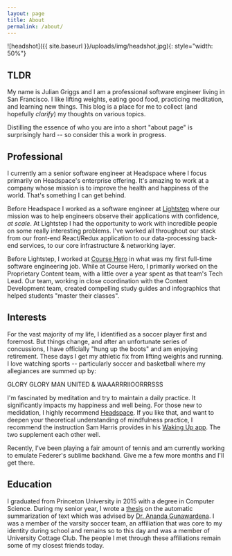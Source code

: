 ```yaml
---
layout: page
title: About
permalink: /about/
---
```

![headshot]({{ site.baseurl }}/uploads/img/headshot.jpg){: style="width: 50%"}

## TLDR
My name is Julian Griggs and I am a professional software engineer living in San Francisco. I like lifting weights, eating good food, practicing meditation, and learning new things. This blog is a place for me to collect (and hopefully _clarify_) my thoughts on various topics.

Distilling the essence of who you are into a short "about page" is surprisingly hard -- so consider this a work in progress.

## Professional
I currently am a senior software engineer at Headspace where I focus primarily on Headspace's enterprise offering. It's amazing to work at a company whose mission is to improve the health and happiness of the world. That's something I can get behind. 

Before Headspace I worked as a software engineer at [Lightstep](https://lightstep.com/) where our mission was to help engineers observe their applications with confidence, _at scale_. At Lightstep I had the opportunity to work with incredible people on some really interesting problems. I've worked all throughout our stack from our front-end React/Redux application to our data-processing back-end services, to our core infrastructure & networking layer. 

Before Lightstep, I worked at [Course Hero](https://www.coursehero.com/) in what was my first full-time software engineering job. While at Course Hero, I primarily worked on the Proprietary Content team, with a little over a year spent as that team's Tech Lead. Our team, working in close coordination with the Content Development team, created compelling study guides and infographics that helped students "master their classes".

## Interests
For the vast majority of my life, I identified as a soccer player first and foremost. But things change, and after an unfortunate series of concussions, I have officially "hung up the boots" and am enjoying retirement. These days I get my athletic fix from lifting weights and running. I love watching sports -- particularly soccer and basketball where my allegiances are summed up by:

GLORY GLORY MAN UNITED & WAAARRRIIOORRRSSS

I'm fascinated by meditation and try to maintain a daily practice. It significantly impacts my happiness and well being. For those new to medidation, I highly recommend [Headspace](https://www.headspace.com/). If you like that, and want to deepen your theoretical understanding of mindfulness practice, I recommend the instruction Sam Harris provides in his [Waking Up app](https://wakingup.com/). The two supplement each other well.

Recently, I've been playing a fair amount of tennis and am currently working to emulate Federer's sublime backhand. Give me a few more months and I'll get there.

## Education
I graduated from Princeton University in 2015 with a degree in Computer Science. During my senior year, I wrote a [thesis](/uploads/pdf/thesis.pdf) on the automatic summarization of text which was advised by [Dr. Ananda Gunawardena](https://www.cs.princeton.edu/~guna/).
I was a member of the varsity soccer team, an affiliation that was core to my identity during school and remains so to this day and was a member of University Cottage Club. The people I met through these affiliations remain some of my closest friends today.
